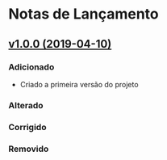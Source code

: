 # Notas de Lançamento

## [v1.0.0 (2019-04-10)](https://github.com/CodeSiteBr/laravel-api-jwt/releases/latest)

### Adicionado
- Criado a primeira versão do projeto

### Alterado

### Corrigido

### Removido
